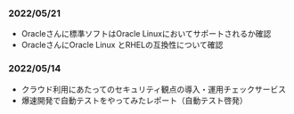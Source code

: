 ### 2022/05/21
- Oracleさんに標準ソフトはOracle Linuxにおいてサポートされるか確認
- OracleさんにOracle Linux とRHELの互換性について確認
### 2022/05/14
- クラウド利用にあたってのセキュリティ観点の導入・運用チェックサービス
- 爆速開発で自動テストをやってみたレポート（自動テスト啓発）